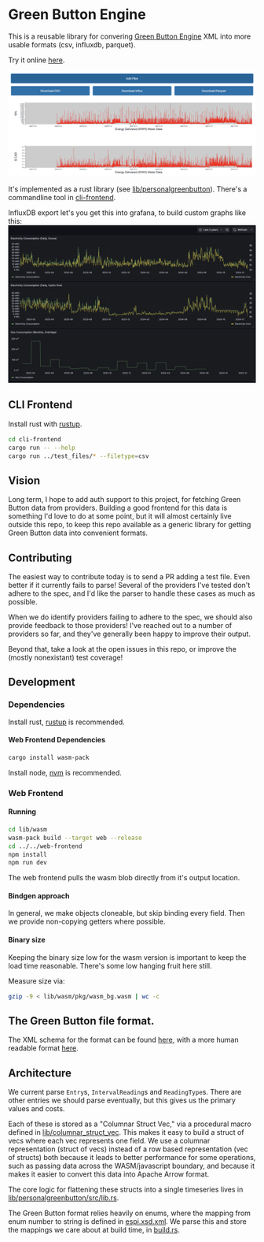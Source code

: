 # Green Button Engine

This is a reusable library for convering [Green Button Engine](https://www.greenbuttondata.org/) XML
into more usable formats (csv, influxdb, parquet).

Try it online [here](https://tdresser.github.io/green-button-engine/).

![Image of web frontend](doc-assets/web-frontend-image.png)

It's implemented as a rust library (see [lib/personalgreenbutton](lib/personalgreenbutton)).
There's a commandline tool in [cli-frontend](cli-frontend).

InfluxDB export let's you get this into grafana, to build custom graphs like this:
![Image of grafana dashboard showing green button data](doc-assets/grafana-example.png)

## CLI Frontend

Install rust with [rustup](https://rustup.rs/).

```sh
cd cli-frontend
cargo run -- --help
cargo run ../test_files/* --filetype=csv
```

## Vision

Long term, I hope to add auth support to this project, for fetching Green Button data from providers. Building a good frontend for this data is something I'd love to do at some point, but it will almost certainly live outside this repo, to keep this repo available as a generic library for getting Green Button data into convenient formats.

## Contributing

The easiest way to contribute today is to send a PR adding a test file. Even better if it currently fails to parse! Several of the providers I've tested don't adhere to the spec, and I'd like the parser to handle these cases as much as possible.

When we do identify providers failing to adhere to the spec, we should also provide feedback to those providers! I've reached out to a number of providers so far, and they've generally been happy to improve their output.

Beyond that, take a look at the open issues in this repo, or improve the (mostly nonexistant) test coverage!

## Development

### Dependencies

Install rust, [rustup](https://rustup.rs/) is recommended.

#### Web Frontend Dependencies

```sh
cargo install wasm-pack
```

Install node, [nvm](https://github.com/nvm-sh/nvm?tab=readme-ov-file#installing-and-updating) is recommended.

### Web Frontend

#### Running

```sh
cd lib/wasm
wasm-pack build --target web --release
cd ../../web-frontend
npm install
npm run dev
```

The web frontend pulls the wasm blob directly from it's output location.

#### Bindgen approach

In general, we make objects cloneable, but skip binding every field. Then we provide non-copying getters where possible.

#### Binary size

Keeping the binary size low for the wasm version is important to keep the load time reasonable. There's some low hanging fruit here still.

Measure size via:

```sh
gzip -9 < lib/wasm/pkg/wasm_bg.wasm | wc -c
```

## The Green Button file format.

The XML schema for the format can be found [here](https://naesb.org/espi.xsd), with a more human readable format [here](https://dev.greenbuttonalliance.org/espiusecase.html).

## Architecture

We current parse `Entry`s, `IntervalReading`s and `ReadingType`s. There are other entries we should parse eventually, but this gives us the primary values and costs.

Each of these is stored as a "Columnar Struct Vec," via a procedural macro defined in [lib/columnar_struct_vec](./lib/columnar_struct_vec/). This makes it easy to build a struct of vecs where each vec represents one field. We use a columnar representation (struct of vecs) instead of a row based representation (vec of structs) both because it leads to better performance for some operations, such as passing data across the WASM/javascript boundary, and because it makes it easier to convert this data into Apache Arrow format.

The core logic for flattening these structs into a single timeseries lives in [lib/personalgreenbutton/src/lib.rs](./lib/personalgreenbutton/src/lib.rs).

The Green Button format relies heavily on enums, where the mapping from enum number to string is defined in [espi.xsd.xml](./lib/personalgreenbutton/preprocessing/espi.xsd.xml). We parse this and store the mappings we care about at build time, in [build.rs](./lib/personalgreenbutton/build.rs).
